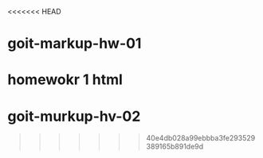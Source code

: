 <<<<<<< HEAD
# goit-markup-hw-01
homewokr 1 html
=======
# goit-murkup-hv-02
>>>>>>> 40e4db028a99ebbba3fe293529389165b891de9d
